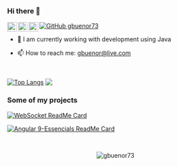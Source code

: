 ### Hi there 👋

<!-- 
<a href="https://twitter.com/gbuenor">
  <img align="left" alt="Twitter" width="22px" src="https://cdn.jsdelivr.net/npm/simple-icons@v3/icons/twitter.svg" />
</a>
-->
<a href="https://linkedin.com/in/gbuenor">
  <img align="left" alt="Linkdein" width="22px" src="https://cdn.jsdelivr.net/npm/simple-icons@v3/icons/linkedin.svg" />
</a>

<a href="https://github.com/gbuenor73">
  <img align="left" alt="Github" width="22px" src="https://cdn.jsdelivr.net/npm/simple-icons@v3/icons/github.svg" />
</a>

<a href="https://instagram.com/gbuenor">
  <img align="left" alt="Instagram" width="22px" src="https://cdn.jsdelivr.net/npm/simple-icons@v3/icons/instagram.svg" />
</a>

<!--
<a href="https://www.facebook.com/">
  <img align="left" alt="Facebook" width="22px" src="https://cdn.jsdelivr.net/npm/simple-icons@v3/icons/facebook.svg" />
</a>
-->

[![GitHub gbuenor73](https://img.shields.io/github/followers/gbuenor73?label=follow&style=social)](https://github.com/gbuenor73)
<br/>

- 🔭 I am currently working with development using Java
<!-- 🌱 I am currently learning Machine Learning and Data Science 
- 👯 I am looking to collaborate on my github repositories 
- 🤔 I am looking for help with Python, C, C++ and Java. -->
- 📫 How to reach me: gbuenor@live.com

<br/>

<!-- Com linguagens de utilizadas compactadas
[![Top Langs](https://github-readme-stats.vercel.app/api/top-langs/?username=gbuenor73&layout=compact&theme=merko)](https://github.com/gbuenor73)
-->

[![Top Langs](https://github-readme-stats.vercel.app/api/top-langs/?username=gbuenor73&theme=merko)](https://github.com/gbuenor73)
<img align="top" src='https://github-readme-stats.vercel.app/api?username=gbuenor73&&show_icons=true&title_color=ffffff&icon_color=55E897&text_color=5EACE1&bg_color=151515'></img>


### Some of my projects

[![WebSocket ReadMe Card](https://github-readme-stats.vercel.app/api/pin/?username=gbuenor73&repo=chat_web_socket&show_owner=true&theme=dark)](https://github.com/gbuenor73/chat_web_socket)

[![Angular 9-Essencials ReadMe Card](https://github-readme-stats.vercel.app/api/pin/?username=gbuenor73&repo=app-angular&show_owner=true&theme=dark)](https://github.com/gbuenor73/app-angular)

<br/>

<p align="center"> <img src="https://komarev.com/ghpvc/?username=gbuenor73&label=Views&color=blue&style=plastic" alt="gbuenor73" /> </p>

<!--
**gbuenor73/gbuenor73** is a ✨ _special_ ✨ repository because its `README.md` (this file) appears on your GitHub profile.

Here are some ideas to get you started:

- 🔭 I’m currently working on ...
- 🌱 I’m currently learning ...
- 👯 I’m looking to collaborate on ...
- 🤔 I’m looking for help with ...
- 💬 Ask me about ...
- 📫 How to reach me: ...
- 😄 Pronouns: ...
- ⚡ Fun fact: ...
-->
